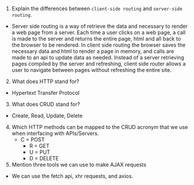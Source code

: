1.  Explain the differences between `client-side routing` and `server-side routing`.
  * Server side routing is a way of retrieve the data and necessary to render a web page from a server. Each time a user clicks on a web page, a call is made to the server and returns the entire page, html and all back to the browser to be rendered.  In client side routing the browser saves the necessary data and html to render a page in memory, and calls are made to an api to update data as needed. Instead of a server retrieving pages compiled by the server and refreshing, client side router allows a user to navigate between pages without refreshing the entire site. 
2.  What does HTTP stand for?
  * Hypertext Transfer Protocol
3.  What does CRUD stand for?
  * Create, Read, Update, Delete
4.  Which HTTP methods can be mapped to the CRUD acronym that we use when interfacing with APIs/Servers.
    * C = POST
		* R = GET
		* U = PUT
		* D = DELETE
5.  Mention three tools we can use to make AJAX requests
  * We can use the fetch api, xhr requests, and axios. 